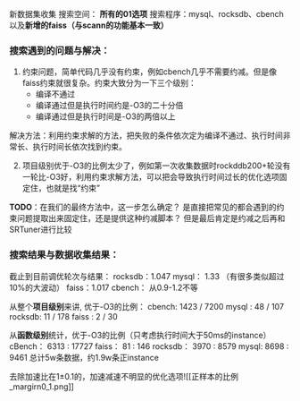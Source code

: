 新数据集收集
搜索空间： **所有的01选项**
搜索程序：mysql、rocksdb、cbench以及**新增的faiss（与scann的功能基本一致）**

### 搜索遇到的问题与解决：
1. 约束问题，简单代码几乎没有约束，例如cbench几乎不需要约减。但是像faiss约束就很复杂。约束大致分为一下三个级别：
	* 编译不通过
	* 编译通过但是执行时间约是-O3的二十分倍
	* 编译通过但是执行时间是-O3的两倍以上

解决方法：利用约束求解的方法，把失败的条件依次定为编译不通过、执行时间非常长、执行时间长依次找到约束。

2. 项目级别优于-O3的比例太少了，例如第一次收集数据时rockddb200+轮没有一轮比-O3好，利用约束求解方法，可以把会导致执行时间过长的优化选项固定住，也就是找“约束”

**TODO**：在我们的最终方法中，这一步怎么确定？
是直接把常见的都会遇到的约束问题提取出来固定住，还是提供这种约减脚本？ 
但是最后肯定是约减之后再和SRTuner进行比较

### 搜索结果与数据收集结果：
截止到目前调优轮次与结果：
rocksdb：1.047
mysql： 1.33 （有很多类似超过10%的大波动）
faiss：1.017
cbench： 从0.9-1.2不等

从整个**项目级别**来讲, 优于-O3的比例：
cbench: 1423 / 7200
mysql :  48 / 107
rocksdb: 11 / 178
faiss :  2 / 30

从**函数级别**统计，优于-O3的比例（只考虑执行时间大于50ms的instance）
cBench：   6313 : 17727
faiss：       81     : 146
rocksdb： 3970 : 8579
mysql:       8698 : 9461
总计5w条数据，约1.9w条正instance

去除加速比在1±0.1的，加速减速不明显的优化选项![[正样本的比例_margirn0_1.png]]